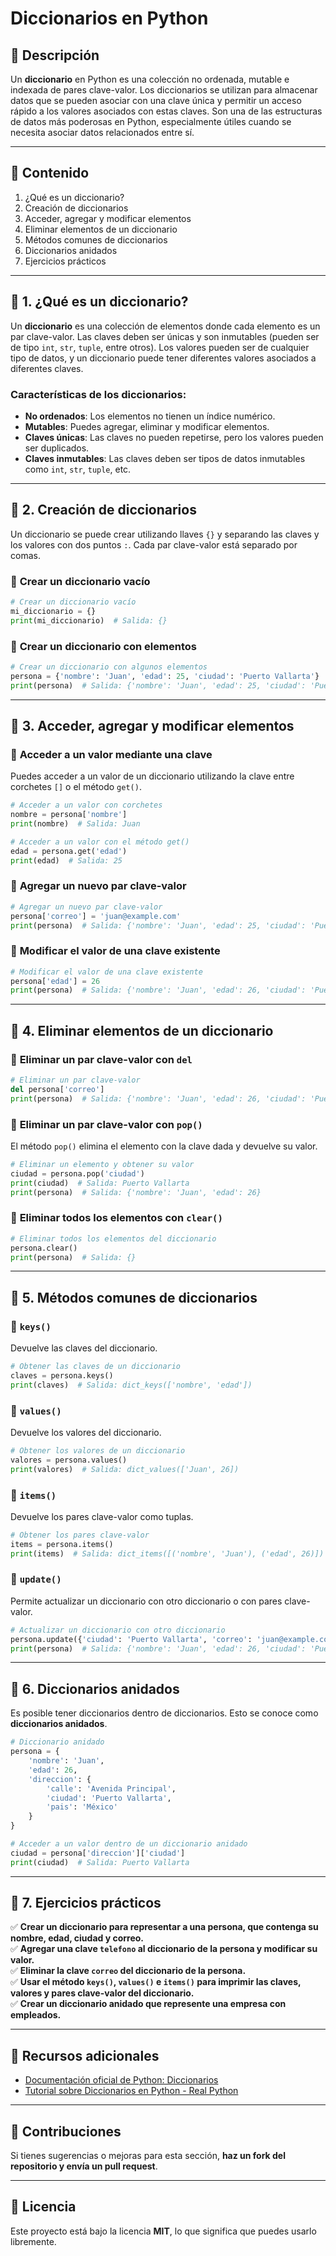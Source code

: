 # **Diccionarios en Python**

## **📖 Descripción**  
Un **diccionario** en Python es una colección no ordenada, mutable e indexada de pares clave-valor. Los diccionarios se utilizan para almacenar datos que se pueden asociar con una clave única y permitir un acceso rápido a los valores asociados con estas claves. Son una de las estructuras de datos más poderosas en Python, especialmente útiles cuando se necesita asociar datos relacionados entre sí.

---

## **📌 Contenido**

1. ¿Qué es un diccionario?
2. Creación de diccionarios
3. Acceder, agregar y modificar elementos
4. Eliminar elementos de un diccionario
5. Métodos comunes de diccionarios
6. Diccionarios anidados
7. Ejercicios prácticos

---

## **📍 1. ¿Qué es un diccionario?**  
Un **diccionario** es una colección de elementos donde cada elemento es un par clave-valor. Las claves deben ser únicas y son inmutables (pueden ser de tipo `int`, `str`, `tuple`, entre otros). Los valores pueden ser de cualquier tipo de datos, y un diccionario puede tener diferentes valores asociados a diferentes claves.

### Características de los diccionarios:
- **No ordenados**: Los elementos no tienen un índice numérico.
- **Mutables**: Puedes agregar, eliminar y modificar elementos.
- **Claves únicas**: Las claves no pueden repetirse, pero los valores pueden ser duplicados.
- **Claves inmutables**: Las claves deben ser tipos de datos inmutables como `int`, `str`, `tuple`, etc.

---

## **📍 2. Creación de diccionarios**  
Un diccionario se puede crear utilizando llaves `{}` y separando las claves y los valores con dos puntos `:`. Cada par clave-valor está separado por comas.

### 📌 **Crear un diccionario vacío**  
```python
# Crear un diccionario vacío
mi_diccionario = {}
print(mi_diccionario)  # Salida: {}
```

### 📌 **Crear un diccionario con elementos**  
```python
# Crear un diccionario con algunos elementos
persona = {'nombre': 'Juan', 'edad': 25, 'ciudad': 'Puerto Vallarta'}
print(persona)  # Salida: {'nombre': 'Juan', 'edad': 25, 'ciudad': 'Puerto Vallarta'}
```

---

## **📍 3. Acceder, agregar y modificar elementos**

### 📌 **Acceder a un valor mediante una clave**  
Puedes acceder a un valor de un diccionario utilizando la clave entre corchetes `[]` o el método `get()`.

```python
# Acceder a un valor con corchetes
nombre = persona['nombre']
print(nombre)  # Salida: Juan

# Acceder a un valor con el método get()
edad = persona.get('edad')
print(edad)  # Salida: 25
```

### 📌 **Agregar un nuevo par clave-valor**  
```python
# Agregar un nuevo par clave-valor
persona['correo'] = 'juan@example.com'
print(persona)  # Salida: {'nombre': 'Juan', 'edad': 25, 'ciudad': 'Puerto Vallarta', 'correo': 'juan@example.com'}
```

### 📌 **Modificar el valor de una clave existente**  
```python
# Modificar el valor de una clave existente
persona['edad'] = 26
print(persona)  # Salida: {'nombre': 'Juan', 'edad': 26, 'ciudad': 'Puerto Vallarta', 'correo': 'juan@example.com'}
```

---

## **📍 4. Eliminar elementos de un diccionario**

### 📌 **Eliminar un par clave-valor con `del`**  
```python
# Eliminar un par clave-valor
del persona['correo']
print(persona)  # Salida: {'nombre': 'Juan', 'edad': 26, 'ciudad': 'Puerto Vallarta'}
```

### 📌 **Eliminar un par clave-valor con `pop()`**  
El método `pop()` elimina el elemento con la clave dada y devuelve su valor.
```python
# Eliminar un elemento y obtener su valor
ciudad = persona.pop('ciudad')
print(ciudad)  # Salida: Puerto Vallarta
print(persona)  # Salida: {'nombre': 'Juan', 'edad': 26}
```

### 📌 **Eliminar todos los elementos con `clear()`**  
```python
# Eliminar todos los elementos del diccionario
persona.clear()
print(persona)  # Salida: {}
```

---

## **📍 5. Métodos comunes de diccionarios**

### 📌 **`keys()`**  
Devuelve las claves del diccionario.
```python
# Obtener las claves de un diccionario
claves = persona.keys()
print(claves)  # Salida: dict_keys(['nombre', 'edad'])
```

### 📌 **`values()`**  
Devuelve los valores del diccionario.
```python
# Obtener los valores de un diccionario
valores = persona.values()
print(valores)  # Salida: dict_values(['Juan', 26])
```

### 📌 **`items()`**  
Devuelve los pares clave-valor como tuplas.
```python
# Obtener los pares clave-valor
items = persona.items()
print(items)  # Salida: dict_items([('nombre', 'Juan'), ('edad', 26)])
```

### 📌 **`update()`**  
Permite actualizar un diccionario con otro diccionario o con pares clave-valor.
```python
# Actualizar un diccionario con otro diccionario
persona.update({'ciudad': 'Puerto Vallarta', 'correo': 'juan@example.com'})
print(persona)  # Salida: {'nombre': 'Juan', 'edad': 26, 'ciudad': 'Puerto Vallarta', 'correo': 'juan@example.com'}
```

---

## **📍 6. Diccionarios anidados**  
Es posible tener diccionarios dentro de diccionarios. Esto se conoce como **diccionarios anidados**.

```python
# Diccionario anidado
persona = {
    'nombre': 'Juan',
    'edad': 26,
    'direccion': {
        'calle': 'Avenida Principal',
        'ciudad': 'Puerto Vallarta',
        'pais': 'México'
    }
}

# Acceder a un valor dentro de un diccionario anidado
ciudad = persona['direccion']['ciudad']
print(ciudad)  # Salida: Puerto Vallarta
```

---

## **📍 7. Ejercicios prácticos**

✅ **Crear un diccionario para representar a una persona, que contenga su nombre, edad, ciudad y correo.**  
✅ **Agregar una clave `telefono` al diccionario de la persona y modificar su valor.**  
✅ **Eliminar la clave `correo` del diccionario de la persona.**  
✅ **Usar el método `keys()`, `values()` e `items()` para imprimir las claves, valores y pares clave-valor del diccionario.**  
✅ **Crear un diccionario anidado que represente una empresa con empleados.**

---

## **📌 Recursos adicionales**  
- [Documentación oficial de Python: Diccionarios](https://docs.python.org/3/tutorial/datastructures.html#dictionaries)  
- [Tutorial sobre Diccionarios en Python - Real Python](https://realpython.com/python-dicts/)

---

## **📌 Contribuciones**  
Si tienes sugerencias o mejoras para esta sección, **haz un fork del repositorio y envía un pull request**.

---

## **📜 Licencia**  
Este proyecto está bajo la licencia **MIT**, lo que significa que puedes usarlo libremente.
